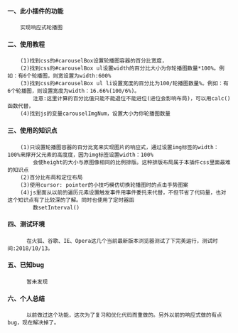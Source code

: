 #### 一、此小插件的功能
        实现响应式轮播图
#### 二、使用教程
        (1)找到css的#carouselBox设置轮播图容器的百分比宽度，
        (2)找到css的#carouselBox ul设置width的百分比大小为你轮播图数量*100%。例如：有6个轮播图，则宽设置为width:600%
        (3)找到css的#carouselBox ul li设置宽度的百分比为100/轮播图数量%。例如：有6个轮播图，则设置宽度为width：16.66%(100/6%)。
            注意:这里计算的百分比值只能不能退位不能进位(进位会影响布局)，可以用calc()函数代替，
        (4)找到js的变量carouselImgNum，设置大小为你轮播图数量
#### 三、使用的知识点
        (1)只设置轮播图容器的百分比宽来实现图片的响应式，通过设置img标签的width：100%来撑开父元素的高度度，因为img标签设置width：100%
            会使height的大小与原图像相同的比例排版。这种排版布局属于本插件css里面最难的知识点
        (2)百分比布局和定位布局
        (3)使用cursor: pointer的小技巧模仿切换轮播图时的点击手势图案
        (4)js里面从以前的遍历元素设置触发事件用事件委托来代替，不但节省了代码量，也对这个知识点有了比较深的了解。同时也使用了定时器函
            数setInterval()
#### 四、测试环境
          在火狐、谷歌、IE、Opera这几个当前最新版本浏览器测试了下完美运行，测试时间:2018/10/13。
#### 五、已知bug
          暂未发现
#### 六、个人总结
          以前做过这个功能，这次为了复习和优化代码而重做的。另外以前的响应式做的有点bug，现在解决掉了。

